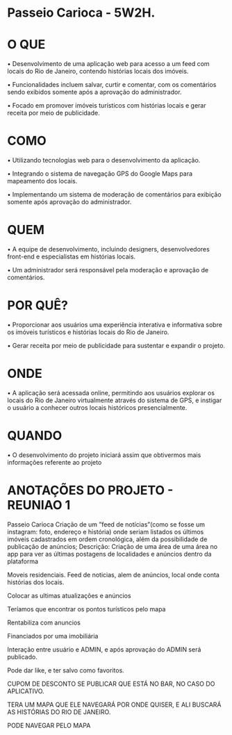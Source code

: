 # Passeio Carioca - 5W2H.

# O QUE


• Desenvolvimento de uma aplicação web para acesso a um feed com locais do Rio de Janeiro, contendo histórias locais dos imóveis. 

• Funcionalidades incluem salvar, curtir e comentar, com os comentários sendo exibidos somente após a aprovação do administrador. 

• Focado em promover imóveis turísticos com histórias locais e gerar receita por meio de publicidade.


# COMO

• Utilizando tecnologias web para o desenvolvimento da aplicação. 

• Integrando o sistema de navegação GPS do Google Maps para mapeamento dos locais. 

• Implementando um sistema de moderação de comentários para exibição somente após aprovação do administrador.

# QUEM

• A equipe de desenvolvimento, incluindo designers, desenvolvedores front-end e especialistas em histórias locais. 

• Um administrador será responsável pela moderação e aprovação de comentários.


# POR QUÊ?

• Proporcionar aos usuários uma experiência interativa e informativa sobre os imóveis turísticos e histórias locais do Rio de Janeiro. 

• Gerar receita por meio de publicidade para sustentar e expandir o projeto.


# ONDE

• A aplicação será acessada online, permitindo aos usuários explorar os locais do Rio de Janeiro virtualmente através do sistema de GPS, e instigar o usuário a conhecer outros locais históricos presencialmente.


# QUANDO

• O desenvolvimento do projeto iniciará assim que obtivermos mais informações referente ao projeto



# ANOTAÇÕES DO PROJETO - REUNIAO 1

Passeio Carioca Criação de um ”feed de notícias”(como se fosse um instagram: foto, endereço e história) onde seriam listados os últimos imóveis cadastrados em ordem cronológica, além da possibilidade de publicação de anúncios; Descrição: Criação de uma área de uma área no app para ver as últimas postagens de localidades e anúncios dentro da plataforma

Moveis residenciais. Feed de noticias, alem de anúncios, local onde conta histórias dos locais.

Colocar as ultimas atualizações e anúncios 

Teríamos que encontrar os pontos turísticos pelo mapa 

Rentabiliza com anuncios 

Financiados por uma imobiliária

Interação entre usuário e ADMIN, e após aprovaçáo do ADMIN será publicado.

Pode dar like, e ter salvo como favoritos.

CUPOM DE DESCONTO SE PUBLICAR QUE ESTÁ NO BAR, NO CASO DO APLICATIVO.

TERA UM MAPA QUE ELE NAVEGARÁ POR ONDE QUISER, E ALI BUSCARÁ AS HISTÓRIAS DO RIO DE JANEIRO.

PODE NAVEGAR PELO MAPA
